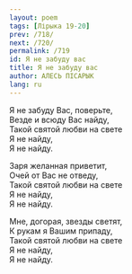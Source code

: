 ```yaml
---
layout: poem
tags: [Лірыка 19-20]
prev: /718/
next: /720/
permalink: /719
id: Я не забуду вас
title: Я не забуду вас
author: АЛЕСЬ ПІСАРЫК
lang: ru
---
```



Я не забуду Вас, поверьте,  
Везде и всюду Вас найду,  
Такой святой любви на свете  
Я не найду,  
Я не найду.  

Заря желанная приветит,  
Очей от Вас не отведу,  
Такой святой любви на свете  
Я не найду,  
Я не найду.  

Мне, догорая, звезды светят,  
К рукам я Вашим припаду,  
Такой святой любви на свете  
Я не найду,  
Я не найду.  
